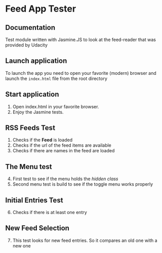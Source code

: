 
# Feed App Tester

## Documentation
Test module written with Jasmine.JS to look at the feed-reader that was provided by Udacity

## Launch application
To launch the app you need to open your favorite (modern) browser and launch the `index.html` file from the root directory

## Start application
1. Open index.html in your favorite browser.
2. Enjoy the Jasmine tests.

## RSS Feeds Test
1. Checks if the **Feed** is loaded
2. Checks if the url of the feed items are available
3. Checks if there are names in the feed are loaded

## The Menu test
4. First test to see if the menu holds the _hidden class_
5. Second menu test is build to see if the toggle menu works properly

## Initial Entries Test
6. Checks if there is at least one entry


## New Feed Selection
7. This test looks for new feed entries. So it compares an old one with a new one


